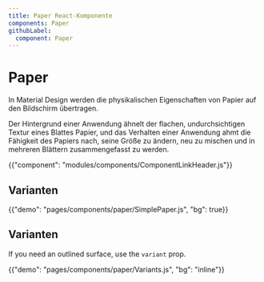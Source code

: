 ```yaml
---
title: Paper React-Komponente
components: Paper
githubLabel:
  component: Paper
---
```


# Paper

<p class="description">In Material Design werden die physikalischen Eigenschaften von Papier auf den Bildschirm übertragen. </p>

Der Hintergrund einer Anwendung ähnelt der flachen, undurchsichtigen Textur eines Blattes Papier, und das Verhalten einer Anwendung ahmt die Fähigkeit des Papiers nach, seine Größe zu ändern, neu zu mischen und in mehreren Blättern zusammengefasst zu werden.

{{"component": "modules/components/ComponentLinkHeader.js"}}

## Varianten

{{"demo": "pages/components/paper/SimplePaper.js", "bg": true}}

## Varianten

If you need an outlined surface, use the `variant` prop.

{{"demo": "pages/components/paper/Variants.js", "bg": "inline"}}
